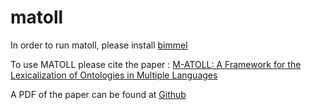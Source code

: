 # matoll

In order to run matoll, please install <a href="https://github.com/ag-sc/bimmel.git">bimmel</a>

To use MATOLL please cite the paper :
<a href="http://link.springer.com/chapter/10.1007/978-3-319-11964-9_30">M-ATOLL: A Framework for the Lexicalization of Ontologies in Multiple Languages</a>

A PDF of the paper can be found at 
<a href="https://github.com/lidingpku/iswc2014/blob/master/paper/87960464-m-atoll-a-framework-for-the-lexicalization-of-ontologies-in-multiple-languages.pdf?raw=true">Github</a>
